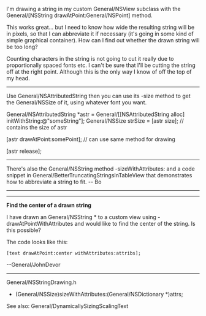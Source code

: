 

I'm drawing a string in my custom General/NSView subclass with the General/[NSString drawAtPoint:General/NSPoint] method.

This works great... but I need to know how wide the resulting string will be in pixels, so that I can abbreviate it if necessary (it's going in some kind of simple graphical container). How can I find out whether the drawn string will be too long?

Counting characters in the string is not going to cut it really due to proportionally spaced fonts etc. I can't be sure that I'll be cutting the string off at the right point. Although this is the only way I know of off the top of my head.

----

Use General/NSAttributedString then you can use its     -size method to get the General/NSSize of it, using whatever font you want.

    
General/NSAttributedString *astr = General/[[NSAttributedString alloc] initWithString:@"someString"];
General/NSSize strSize = [astr size]; // contains the size of astr

[astr drawAtPoint:somePoint]; // can use same method for drawing

[astr release];


----

There's also the General/NSString method     -sizeWithAttributes: and a code snippet in General/BetterTruncatingStringsInTableView that demonstrates how to abbreviate a string to fit.  -- Bo

----

----

**Find the center of a drawn string**

I have drawn an General/NSString * to a custom view using - drawAtPointWithAttributes and would like to find the center of the string. Is this possible?

The code looks like this:

    [text drawAtPoint:center withAttributes:attribs];

--General/JohnDevor

----
General/NSStringDrawing.h
- (General/NSSize)sizeWithAttributes:(General/NSDictionary *)attrs;

See also: General/DynamicallySizingScalingText
